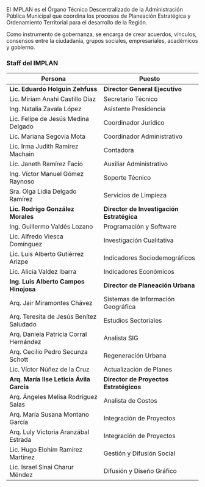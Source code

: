 
El IMPLAN es el Órgano Técnico Descentralizado de la Administración Pública Municipal que coordina los procesos de Planeación Estratégica y Ordenamiento Territorial para el desarrollo de la Región.

Como instrumento de gobernanza, se encarga de crear acuerdos, vínculos, consensos entre la ciudadanía, grupos sociales, empresariales, académicos y gobierno.

### Staff del IMPLAN

Persona                                  | Puesto
-----------------------------------------|-------------------------------
**Lic. Eduardo Holguín Zehfuss**         | **Director General Ejecutivo**
Lic. Miriam Anahi Castillo Díaz          | Secretario Técnico
Ing. Natalia Zavala López                | Asistente Presidencia
Lic. Felipe de Jesús Medina Delgado      | Coordinador Jurídico
Lic. Mariana Segovia Mota                | Coordinador Administrativo
Lic. Irma Judith Ramírez Machain         | Contadora
Lic. Janeth Ramírez Facio                | Auxiliar Administrativo
Ing. Víctor Manuel Gómez Raynoso         | Soporte Técnico
Sra. Olga Lidia Delgado Ramírez          | Servicios de Limpieza
**Lic. Rodrigo González Morales**        | **Director de Investigación Estratégica**
Ing. Guillermo Valdés Lozano             | Programación y Software
Lic. Alfredo Viesca Domínguez            | Investigación Cualitativa
Lic. Luis Alberto Gutiérrez Arizpe       | Indicadores Sociodemográficos
Lic. Alicia Valdez Ibarra                | Indicadores Económicos
**Ing. Luis Alberto Campos Hinojosa**    | **Director de Planeación Urbana**
Arq. Jair Miramontes Chávez              | Sistemas de Información Geográfica
Arq. Teresita de Jesús Benítez Saludado  | Estudios Sectoriales
Arq. Daniela Patricia Corral Hernández   | Analista SIG
Arq. Cecilio Pedro Secunza Schott        | Regeneración Urbana
Lic. Víctor Núñez de la Cruz             | Actualización de Planes
**Arq. María Ilse Leticia Ávila García** | **Director de Proyectos Estratégicos**
Arq. Ángeles Melisa Rodríguez Salas      | Analista de Costos
Arq. María Susana Montano García         | Integración de Proyectos
Arq. Luly Victoria Aranzábal Estrada     | Integración de Proyectos
Lic. Hugo Elohím Ramírez Martínez        | Gestión y Difusión Social
Lic. Israel Sinai Charur Méndez          | Difusión y Diseño Gráfico
